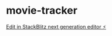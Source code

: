 # movie-tracker

[Edit in StackBlitz next generation editor ⚡️](https://stackblitz.com/~/github.com/Nirbhay1997/movie-tracker)